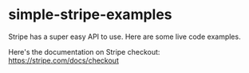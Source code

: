 simple-stripe-examples
======================

Stripe has a super easy API to use.  Here are some live code examples.

Here's the documentation on Stripe checkout:
https://stripe.com/docs/checkout
